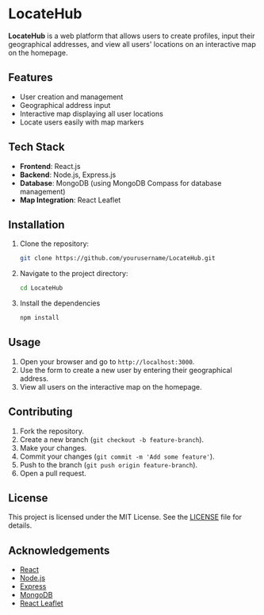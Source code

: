 # LocateHub

**LocateHub** is a web platform that allows users to create profiles, input their geographical addresses, and view all users' locations on an interactive map on the homepage.

## Features

- User creation and management
- Geographical address input
- Interactive map displaying all user locations
- Locate users easily with map markers

## Tech Stack

- **Frontend**: React.js
- **Backend**: Node.js, Express.js
- **Database**: MongoDB (using MongoDB Compass for database management)
- **Map Integration**: React Leaflet

## Installation

1. Clone the repository:
   ```bash
   git clone https://github.com/yourusername/LocateHub.git
   
2. Navigate to the project directory:
   ```bash
   cd LocateHub
   
3. Install the dependencies
   ```bash
   npm install

## Usage

1. Open your browser and go to `http://localhost:3000`.
2. Use the form to create a new user by entering their geographical address.
3. View all users on the interactive map on the homepage.

## Contributing

1. Fork the repository.
2. Create a new branch (`git checkout -b feature-branch`).
3. Make your changes.
4. Commit your changes (`git commit -m 'Add some feature'`).
5. Push to the branch (`git push origin feature-branch`).
6. Open a pull request.

## License

This project is licensed under the MIT License. See the [LICENSE](LICENSE) file for details.

## Acknowledgements

- [React](https://reactjs.org/)
- [Node.js](https://nodejs.org/)
- [Express](https://expressjs.com/)
- [MongoDB](https://www.mongodb.com/)
- [React Leaflet](https://react-leaflet.js.org/)

